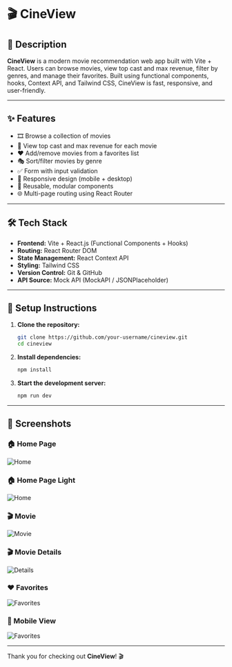 # 🎬 CineView

## 📖 Description

**CineView** is a modern movie recommendation web app built with Vite + React. Users can browse movies, view top cast and max revenue, filter by genres, and manage their favorites. Built using functional components, hooks, Context API, and Tailwind CSS, CineView is fast, responsive, and user-friendly.

---

## ✨ Features

- 🎞️ Browse a collection of movies  
- 👥 View top cast and max revenue for each movie  
- ❤️ Add/remove movies from a favorites list  
- 🎭 Sort/filter movies by genre  
- ✅ Form with input validation  
- 📱 Responsive design (mobile + desktop)  
- 🔁 Reusable, modular components  
- 🌐 Multi-page routing using React Router  

---

## 🛠 Tech Stack

- **Frontend:** Vite + React.js (Functional Components + Hooks)  
- **Routing:** React Router DOM  
- **State Management:** React Context API  
- **Styling:** Tailwind CSS  
- **Version Control:** Git & GitHub  
- **API Source:** Mock API (MockAPI / JSONPlaceholder)  

---

## 🚀 Setup Instructions

1. **Clone the repository:**
   ```bash
   git clone https://github.com/your-username/cineview.git
   cd cineview
2. **Install dependencies:**
    ```bash
    npm install
3. **Start the development server:**
    ```bash
    npm run dev
---
    
 ## 📸 Screenshots

### 🏠 Home Page  
![Home](./screenshots/homepageDark.jpeg)


### 🏠 Home Page Light
![Home](./screenshots/homepageLight.jpeg)


### 🎬 Movie
![Movie](./screenshots/movie.jpeg)


### 🎬 Movie Details  
![Details](./screenshots/movieDetails.jpeg)


### ❤️ Favorites  
![Favorites](./screenshots/favourites.jpeg)


### 📱 Mobile View
![Favorites](./screenshots/mobileView.jpeg)

---

Thank you for checking out **CineView**! 🎬  
